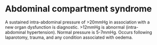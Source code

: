 ---
---
# Abdominal compartment syndrome

A sustained intra-abdominal pressure of &gt;20mmHg in association with a
new organ dysfunction is diagnostic. &gt;12mmHg is abnormal
(intra-abdominal hypertension). Normal pressure is 5-7mmHg. Occurs
following laparotomy, trauma, and any condition associated with oedema.
